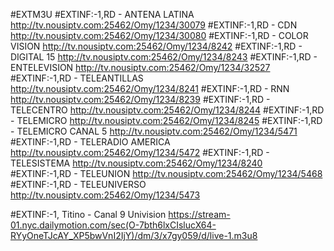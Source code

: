 #EXTM3U
#EXTINF:-1,RD - ANTENA LATINA
http://tv.nousiptv.com:25462/Omy/1234/30079
#EXTINF:-1,RD - CDN
http://tv.nousiptv.com:25462/Omy/1234/30080
#EXTINF:-1,RD - COLOR VISION
http://tv.nousiptv.com:25462/Omy/1234/8242
#EXTINF:-1,RD - DIGITAL 15
http://tv.nousiptv.com:25462/Omy/1234/8243
#EXTINF:-1,RD - ENTELEVISION
http://tv.nousiptv.com:25462/Omy/1234/32527
#EXTINF:-1,RD - TELEANTILLAS
http://tv.nousiptv.com:25462/Omy/1234/8241
#EXTINF:-1,RD - RNN
http://tv.nousiptv.com:25462/Omy/1234/8239
#EXTINF:-1,RD - TELECENTRO
http://tv.nousiptv.com:25462/Omy/1234/8244
#EXTINF:-1,RD - TELEMICRO
http://tv.nousiptv.com:25462/Omy/1234/8245
#EXTINF:-1,RD - TELEMICRO CANAL 5
http://tv.nousiptv.com:25462/Omy/1234/5471
#EXTINF:-1,RD - TELERADIO AMERICA
http://tv.nousiptv.com:25462/Omy/1234/5472
#EXTINF:-1,RD - TELESISTEMA
http://tv.nousiptv.com:25462/Omy/1234/8240
#EXTINF:-1,RD - TELEUNION
http://tv.nousiptv.com:25462/Omy/1234/5468
#EXTINF:-1,RD - TELEUNIVERSO
http://tv.nousiptv.com:25462/Omy/1234/5473


#EXTINF:-1, Titino - Canal 9 Univision 
https://stream-01.nyc.dailymotion.com/sec(O-7bth6lxCIslucX64-RYyOneTJcAY_XP5bwVnI2IjY)/dm/3/x7gy059/d/live-1.m3u8

